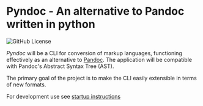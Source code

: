 # Pyndoc - An alternative to Pandoc written in python

![GitHub License](https://img.shields.io/github/license/ZPRP24Z/pyndoc)

*Pyndoc* will be a CLI for conversion of markup languages, functioning effectively as an alternative to [Pandoc](https://github.com/jgm/pandoc). The application will be compatible with Pandoc's Abstract Syntax Tree (AST).

The primary goal of the project is to make the CLI easily extensible in terms of new formats.

For development use see [startup instructions](https://github.com/ZPRP24Z/pyndoc/blob/main/docs/startup_instructions.md)